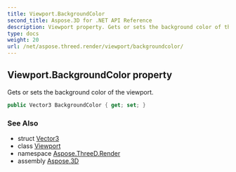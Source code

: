 ```yaml
---
title: Viewport.BackgroundColor
second_title: Aspose.3D for .NET API Reference
description: Viewport property. Gets or sets the background color of the viewport
type: docs
weight: 20
url: /net/aspose.threed.render/viewport/backgroundcolor/
---
```

## Viewport.BackgroundColor property

Gets or sets the background color of the viewport.

```csharp
public Vector3 BackgroundColor { get; set; }
```

### See Also

* struct [Vector3](../../../aspose.threed.utilities/vector3/)
* class [Viewport](../)
* namespace [Aspose.ThreeD.Render](../../viewport/)
* assembly [Aspose.3D](../../../)


